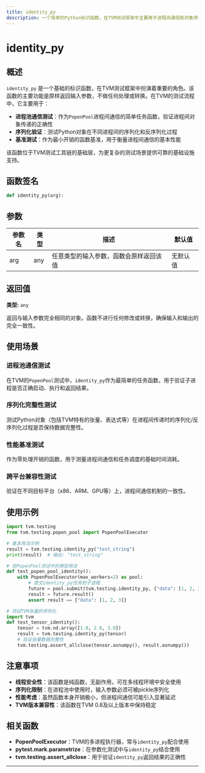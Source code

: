 ```yaml
---
title: identity_py
description: 一个简单的Python标识函数，在TVM测试框架中主要用于进程间通信和对象序列化验证
---
```


# identity_py

## 概述

`identity_py` 是一个基础的标识函数，在TVM测试框架中扮演着重要的角色。该函数的主要功能是原样返回输入参数，不做任何处理或转换。在TVM的测试流程中，它主要用于：

- **进程池通信测试**：作为`PopenPool`进程间通信的简单任务函数，验证进程间对象传递的正确性
- **序列化验证**：测试Python对象在不同进程间的序列化和反序列化过程
- **基准测试**：作为最小开销的函数基准，用于衡量进程间通信的基本性能

该函数位于TVM测试工具链的基础层，为更复杂的测试场景提供可靠的基础设施支持。

## 函数签名

```python
def identity_py(arg):
```

## 参数

| 参数名 | 类型 | 描述 | 默认值 |
|--------|------|------|--------|
| arg | any | 任意类型的输入参数，函数会原样返回该值 | 无默认值 |

## 返回值

**类型:** `any`

返回与输入参数完全相同的对象。函数不进行任何修改或转换，确保输入和输出的完全一致性。

## 使用场景

### 进程池通信测试
在TVM的`PopenPool`测试中，`identity_py`作为最简单的任务函数，用于验证子进程是否正确启动、执行和返回结果。

### 序列化完整性测试
测试Python对象（包括TVM特有的张量、表达式等）在进程间传递时的序列化/反序列化过程是否保持数据完整性。

### 性能基准测试
作为零处理开销的函数，用于测量进程间通信和任务调度的基础时间消耗。

### 跨平台兼容性测试
验证在不同目标平台（x86、ARM、GPU等）上，进程间通信机制的一致性。

## 使用示例

```python
import tvm.testing
from tvm.testing.popen_pool import PopenPoolExecutor

# 基本用法示例
result = tvm.testing.identity_py("test_string")
print(result)  # 输出: "test_string"

# 在PopenPool测试中的典型用法
def test_popen_pool_identity():
    with PopenPoolExecutor(max_workers=2) as pool:
        # 提交identity_py任务到子进程
        future = pool.submit(tvm.testing.identity_py, {"data": [1, 2, 3]})
        result = future.result()
        assert result == {"data": [1, 2, 3]}

# 测试TVM张量的序列化
import tvm
def test_tensor_identity():
    tensor = tvm.nd.array([1.0, 2.0, 3.0])
    result = tvm.testing.identity_py(tensor)
    # 验证张量数据完整性
    tvm.testing.assert_allclose(tensor.asnumpy(), result.asnumpy())
```

## 注意事项

- **线程安全性**：该函数是纯函数，无副作用，可在多线程环境中安全使用
- **序列化限制**：在进程池中使用时，输入参数必须可被pickle序列化
- **性能考虑**：虽然函数本身开销极小，但进程间通信可能引入显著延迟
- **TVM版本兼容性**：该函数在TVM 0.8及以上版本中保持稳定

## 相关函数

- **PopenPoolExecutor**：TVM的多进程执行器，常与`identity_py`配合使用
- **pytest.mark.parametrize**：在参数化测试中与`identity_py`结合使用
- **tvm.testing.assert_allclose**：用于验证`identity_py`返回结果的正确性

---